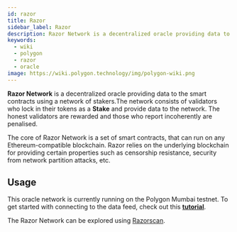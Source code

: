 ```yaml
---
id: razor
title: Razor
sidebar_label: Razor
description: Razor Network is a decentralized oracle providing data to the smart contracts using a network of stakers
keywords:
  - wiki
  - polygon
  - razor
  - oracle
image: https://wiki.polygon.technology/img/polygon-wiki.png
---
```


**Razor Network** is a decentralized oracle providing data to the smart contracts using a network of stakers.The network consists of validators who lock in their tokens as a **Stake** and provide data to the network. The honest validators are rewarded and those who report incoherently are penalised.

The core of Razor Network is a set of smart contracts, that can run on any Ethereum-compatible blockchain. Razor relies on the underlying blockchain for providing certain properties such as censorship resistance, security from network partition attacks, etc.

## Usage

This oracle network is currently running on the Polygon Mumbai testnet. To get started with connecting to the data feed, check out this **[tutorial](https://docs.razor.network/)**.

The Razor Network can be explored using [Razorscan](https://razorscan.io/).

